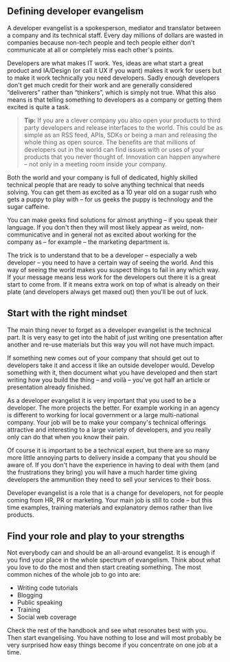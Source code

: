 ## Defining developer evangelism

A developer evangelist is a spokesperson, mediator and translator between a company and its technical staff. Every day millions of dollars are wasted in companies because non-tech people and tech people either don't communicate at all or completely miss each other's points.

Developers are what makes IT work. Yes, ideas are what start a great product and IA/Design (or call it UX if you want) makes it work for users but to make it work technically you need developers. Sadly enough developers don't get much credit for their work and are generally considered “deliverers” rather than “thinkers”, which is simply not true. What this also means is that telling something to developers as a company or getting them excited is quite a task.

> **Tip:** If you are a clever company you also open your products to third party developers and release interfaces to the world. This could be as simple as an RSS feed, APIs, SDKs or being a man and releasing the whole thing as open source. The benefits are that millions of developers out in the world can find issues with or uses of your products that you never thought of. Innovation can happen anywhere – not only in a meeting room inside your company.

Both the world and your company is full of dedicated, highly skilled technical people that are ready to solve anything technical that needs solving. You can get them as excited as a 10 year old on a sugar rush who gets a puppy to play with – for us geeks the puppy is technology and the sugar caffeine.

You can make geeks find solutions for almost anything – if you speak their language. If you don't then they will most likely appear as weird, non-communicative and in general not as excited about working for the company as – for example – the marketing department is.

The trick is to understand that to be a developer – especially a web developer – you need to have a certain way of seeing the world. And this way of seeing the world makes you suspect things to fail in any which way. If your message means less work for the developers out there it is a great start to come from. If it means extra work on top of what is already on their plate (and developers always get maxed out) then you'll be out of luck.

## Start with the right mindset

The main thing never to forget as a developer evangelist is the technical part. It is very easy to get into the habit of just writing one presentation after another and re-use materials but this way you will not have much impact.

If something new comes out of your company that should get out to developers take it and access it like an outside developer would. Develop something with it, then document what you have developed and then start writing how you build the thing – and voilà – you've got half an article or presentation already finished.

As a developer evangelist it is very important that you used to be a developer. The more projects the better. For example working in an agency is different to working for local government or a large multi-national company. Your job will be to make your company's technical offerings attractive and interesting to a large variety of developers, and you really only can do that when you know their pain.

Of course it is important to be a technical expert, but there are so many more little annoying parts to delivery inside a company that you should be aware of. If you don't have the experience in having to deal with them (and the frustrations they bring) you will have a much harder time giving developers the ammunition they need to sell your services to their boss.

Developer evangelist is a role that is a change for developers, not for people coming from HR, PR or marketing. Your main job is still to code – but this time examples, training materials and explanatory demos rather than live products.

## Find your role and play to your strengths

Not everybody can and should be an all-around evangelist. It is enough if you find your place in the whole spectrum of evangelism. Think about what you love to do the most and then start creating something. The most common niches of the whole job to go into are:

* Writing code tutorials
* Blogging
* Public speaking
* Training
* Social web coverage

Check the rest of the handbook and see what resonates best with you. Then start evangelising. You have nothing to lose and will most probably be very surprised how easy things become if you concentrate on one job at a time.
